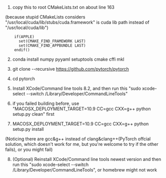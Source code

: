 1. copy this to root CMakeLists.txt on about line 163 

(because stupid CMakeLists considers "/usr/local/cuda/lib/stubs/cuda.framework" is cuda lib path instead of "/usr/local/cuda/lib")


        if(APPLE)
          set(CMAKE_FIND_FRAMEWORK LAST)
          set(CMAKE_FIND_APPBUNDLE LAST)
        endif()

2. conda install numpy pyyaml setuptools cmake cffi mkl

3. git clone --recursive https://github.com/pytorch/pytorch

4. cd pytorch

5. Install XCode/Command line tools 8.2, and then run this "sudo xcode-select --switch /Library/Developer/CommandLineTools"

6. if you failed building before, use "MACOSX_DEPLOYMENT_TARGET=10.9 CC=gcc CXX=g++ python setup.py clean" first

7. MACOSX_DEPLOYMENT_TARGET=10.9 CC=gcc CXX=g++ python setup.py install

(Noticing there are gcc&g++ instead of clang&clang++(PyTorch offcial solution, which doesn't work for me, but you're welcome to try if the other fails), or you might fail)

8. (Optional) Reinstall XCode/Command line tools newest version and then run this "sudo xcode-select --switch /Library/Developer/CommandLineTools", or homebrew might not work